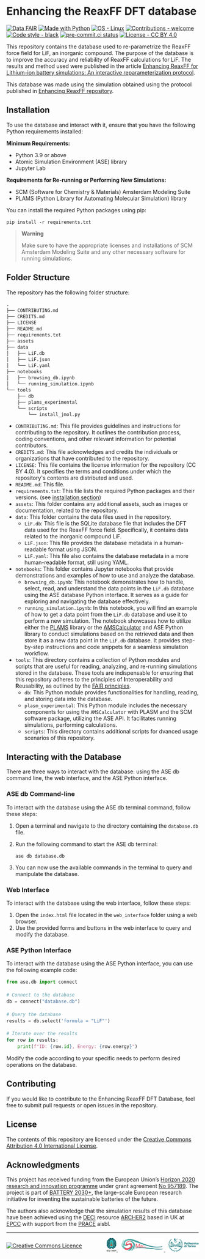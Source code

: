 # Enhancing the ReaxFF DFT database
[![Data FAIR](https://custom-icon-badges.demolab.com/badge/data-FAIR-blue?logo=database&logoColor=white)](https://www.nature.com/articles/sdata201618)
[![Made with Python](https://custom-icon-badges.demolab.com/badge/Python-3.9+-blue?logo=python&amp;logoColor=white)](https://python.org)
[![OS - Linux](https://custom-icon-badges.demolab.com/badge/OS-Linux-orange?logo=linux&amp;logoColor=white)](https://www.linux.org/)
[![Contributions - welcome](https://custom-icon-badges.demolab.com/badge/contributions-open-green?logo=code-of-conduct&logoColor=white)](CONTRIBUTING.md)
[![Code style - black](https://custom-icon-badges.demolab.com/badge/code%20style-black-000000?logo=code&logoColor=white)](https://github.com/psf/black)
[![pre-commit.ci status](https://results.pre-commit.ci/badge/github/paolodeangelis/Enhancing_ReaxFF_DFT_database/main.svg)](https://results.pre-commit.ci/badge/github/paolodeangelis/Enhancing_ReaxFF_DFT_database/main.svg)
[![License - CC BY 4.0](https://custom-icon-badges.demolab.com/badge/license-CC--BY%204.0-lightgray?logo=law&logoColor=white)](LICENSE)



This repository contains the database used to re-parametrize the ReaxFF force field for LiF, an inorganic compound.
The purpose of the database is to improve the accuracy and reliability of ReaxFF calculations for LiF. The results and method used were published in the article [Enhancing ReaxFF for Lithium-ion battery simulations: An interactive reparameterization protocol][article-doi].

This database was made using the simulation obtained using the protocol published in [Enhancing ReaxFF repository][enhancing-reaxFF-repository].

## Installation

To use the database and interact with it, ensure that you have the following Python requirements installed:

**Minimum Requirements:**
- Python 3.9 or above
- Atomic Simulation Environment (ASE) library
- Jupyter Lab

**Requirements for Re-running or Performing New Simulations:**
- SCM (Software for Chemistry & Materials) Amsterdam Modeling Suite
- PLAMS (Python Library for Automating Molecular Simulation) library

You can install the required Python packages using pip:

```shell
pip install -r requirements.txt
```
> **Warning**
>
> Make sure to have the appropriate licenses and installations of SCM Amsterdam Modeling Suite and any other necessary software for running simulations.

## Folder Structure

The repository has the following folder structure:

```
.
├── CONTRIBUTING.md
├── CREDITS.md
├── LICENSE
├── README.md
├── requirements.txt
├── assets
├── data
│   ├── LiF.db
│   ├── LiF.json
│   └── LiF.yaml
├── notebooks
│   ├── browsing_db.ipynb
│   └── running_simulation.ipynb
└── tools
    ├── db
    ├── plams_experimental
    └── scripts
        └── install_jmol.py
```

- `CONTRIBUTING.md`: This file provides guidelines and instructions for contributing to the repository. It outlines the contribution process, coding conventions, and other relevant information for potential contributors.
- `CREDITS.md`: This file acknowledges and credits the individuals or organizations that have contributed to the repository.
- `LICENSE`: This file contains the license information for the repository (CC BY 4.0). It specifies the terms and conditions under which the repository's contents are distributed and used.
- `README.md`: This file.
- `requirements.txt`: This file lists the required Python packages and their versions. (see [installation section](#installation))
- `assets`: This folder contains any additional assets, such as images or documentation, related to the repository.
- `data`: This folder contains the data files used in the repository.
  - `LiF.db`: This file is the SQLite database file that includes the DFT data used for the ReaxFF force field. Specifically, it contains data related to the inorganic compound LiF.
  - `LiF.json`: This file provides the database metadata in a human-readable format using JSON.
  - `LiF.yaml`: This file also contains the database metadata in a more human-readable format, still using YAML.
- `notebooks`: This folder contains Jupyter notebooks that provide demonstrations and examples of how to use and analyze the database.
  - `browsing_db.ipynb`: This notebook demonstrates how to handle, select, read, and understand the data points in the `LiF.db` database using the ASE database Python interface. It serves as a guide for exploring and navigating the database effectively.
  - `running_simulation.ipynb`: In this notebook, you will find an example of how to get a data point from the `LiF.db` database and use it to perform a new simulation. The notebook showcases how to utilize either the [PLAMS](https://www.scm.com/doc/plams/index.html) library or the [AMSCalculator](https://www.scm.com/doc/plams/interfaces/amscalculator.html) and ASE Python library to conduct simulations based on the retrieved data and then store it as a new data point in the `LiF.db` database. It provides step-by-step instructions and code snippets for a seamless simulation workflow.
- `tools`: This directory contains a collection of Python modules and scripts that are useful for reading, analyzing, and re-running simulations stored in the database. These tools are indispensable for ensuring that this repository adheres to the principles of **I**nteroperability and **R**eusability, as outlined by the [FAIR principles](https://www.go-fair.org/fair-principles/).
  - `db`: This Python module provides functionalities for handling, reading, and storing data into the database.
  - `plasm_experimental`: This Python module includes the necessary components for using the `AMSCalculator` with PLASM and the SCM software package, utilizing the ASE API. It facilitates running simulations, performing calculations.
  - `scripts`: This directory contains additional scripts for dvanced usage scenarios of this repository.

## Interacting with the Database

There are three ways to interact with the database: using the ASE db command line, the web interface, and the ASE Python interface.

### ASE db Command-line

To interact with the database using the ASE db terminal command, follow these steps:

1. Open a terminal and navigate to the directory containing the `database.db` file.
2. Run the following command to start the ASE db terminal:

   ```shell
   ase db database.db
   ```

3. You can now use the available commands in the terminal to query and manipulate the database.

### Web Interface

To interact with the database using the web interface, follow these steps:

1. Open the `index.html` file located in the `web_interface` folder using a web browser.
2. Use the provided forms and buttons in the web interface to query and modify the database.

### ASE Python Interface

To interact with the database using the ASE Python interface, you can use the following example code:

```python
from ase.db import connect

# Connect to the database
db = connect("database.db")

# Query the database
results = db.select('formula = "LiF"')

# Iterate over the results
for row in results:
    print(f"ID: {row.id}, Energy: {row.energy}")
```

Modify the code according to your specific needs to perform desired operations on the database.

## Contributing

If you would like to contribute to the Enhancing ReaxFF DFT Database, feel free to submit pull requests or open issues in the repository.

## License

The contents of this repository are licensed under the [Creative Commons Attribution 4.0 International License][cc-by].

## Acknowledgments

This project has received funding from the European Union’s [Horizon 2020 research and innovation programme](https://ec.europa.eu/programmes/horizon2020/en) under grant agreement [No 957189](https://cordis.europa.eu/project/id/957189).
The project is part of [BATTERY 2030+](https://battery2030.eu/), the large-scale European research initiative for inventing the sustainable batteries of the future.

The authors also acknowledge that the simulation results of this database have been achieved using the [DECI](https://prace-ri.eu/hpc-access/deci-access/) resource [ARCHER2](https://www.archer2.ac.uk/) based in UK at [EPCC](https://www.epcc.ed.ac.uk/) with support from the [PRACE](https://prace-ri.eu/) aisbl.

<hr width="100%">
<div style="display: flex; justify-content: space-between; align-items: center;">
    <a rel="license" href="http://creativecommons.org/licenses/by/4.0/"><img alt="Creative Commons Licence" style="border-width:0; height:35px" src="https://i.creativecommons.org/l/by/4.0/88x31.png" /></a>
   <span style="float:right;">
    &nbsp;
    <a rel="big-map" href="https://www.big-map.eu/">
        <img style="border-width:0; height:35px" src="assets/img//logo-bigmap.png" alt="BIG MAP site" >
    </a>
    &nbsp;
    <a rel="small" href="https://areeweb.polito.it/ricerca/small/">
        <img style="border-width:0; height:35px" src="assets/img//logo-small.png" alt="SMALL site" >
    </a>
    &nbsp;
    <a rel="polito"href="https://www.polito.it/">
        <img style="border-width:0; height:35px" src="assets/img//logo-polito.png" alt="POLITO site" >
    </a>
</span>
</div>

<!-- [![CC BY 4.0][cc-by-image]][cc-by] -->

[cc-by]: http://creativecommons.org/licenses/by/4.0/
[cc-by-image]: https://i.creativecommons.org/l/by/4.0/88x31.png
[cc-by-shield]: https://img.shields.io/badge/License-CC%20BY%204.0-lightgrey.svg
[article-doi]: https://doi.org/TBD
[enhancing-reaxFF-repository]: https://github.com/paolodeangelis/Enhancing_ReaxFF
